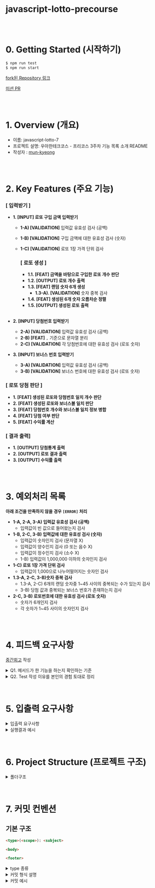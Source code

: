 # javascript-lotto-precourse

<a href="https://club-project-one.vercel.app/" target="_blank">
</a>

<br/>
<br/>

# 0. Getting Started (시작하기)

```bash
$ npm run test
$ npm run start
```

[fork된 Repository 링크](https://github.com/mun-kyeong/javascript-lotto-7)

[미션 PR](https://github.com/woowacourse-precourse/javascript-lotto-7/pull/171)

<br/>
<br/>

# 1. Overview (개요)

- 이름: javascript-lotto-7
- 프로젝트 설명: 우아한테크코스 - 프리코스 3주차 기능 목록 소개 README
- 작성자 : [mun-kyeong](https://github.com/mun-kyeong)

<br/>
<br>

# 2. Key Features (주요 기능)

### [ 입력받기 ]

- **1. [INPUT] 로또 구입 금액 입력받기**

  - **1-A) [VALIDATION]** 입력값 유효성 검사 (공백)
  - **1-B) [VALIDATION]** 구입 금액에 대한 유효성 검사 (숫자)
  - **1-C) [VALIDATION]** 로또 1장 가격 단위 검사

    ### [ 로또 생성 ]

    - **1.1. [FEAT] 금액을 바탕으로 구입한 로또 개수 판단**
    - **1.2. [OUTPUT] 로또 개수 출력**
    - **1.3. [FEAT] 랜덤 숫자 6개 생성**
      - **1.3-A). [VALIDATION]** 숫자 중복 검사
    - **1.4. [FEAT] 생성된 6개 숫자 오름차순 정렬**
    - **1.5. [OUTPUT] 생성된 로또 출력**

  <br/>

- **2. [INPUT] 당첨번호 입력받기**

  - **2-A) [VALIDATION]** 입력값 유효성 검사 (공백)
  - **2-B) [FEAT]** `,` 기준으로 문자열 분리
  - **2-C) [VALIDATION]** 각 당첨번호에 대한 유효성 검사 (로또 숫자)

- **3. [INPUT] 보너스 번호 입력받기**
  - **3-A) [VALIDATION]** 입력값 유효성 검사 (공백)
  - **3-B) [VALIDATION]** 보너스 번호에 대한 유효성 검사 (로또 숫자)

### [ 로또 당첨 판단 ]

- **1. [FEAT] 생성된 로또와 당첨번호 일치 개수 판단**
- **2. [FEAT] 생성된 로또와 보너스볼 일치 판단**
- **3. [FEAT] 당첨번호 개수와 보너스볼 일치 정보 병합**
- **4. [FEAT] 당첨 여부 판단**
- **5. [FEAT] 수익률 계산**

### [ 결과 출력]

- **1. [OUTPUT] 당첨통계 출력**
- **2. [OUTPUT] 로또 결과 출력**
- **3. [OUTPUT] 수익률 출력**

<br/>
<br>

# 3. 예외처리 목록

**아래 조건을 만족하지 않을 경우 `[ERROR]` 처리**

- **1-A, 2-A, 3-A) 입력값 유효성 검사 (공백)**
  - 입력값이 빈 값으로 들어왔는지 검사
- **1-B, 2-C, 3-B) 입력값에 대한 유효성 검사 (숫자)**
  - 입력값이 숫자인지 검사 (문자열 X)
  - 입력값이 양수인지 검사 (0 또는 음수 X)
  - 입력값이 정수인지 검사 (소수 X)
  - 1-B) 입력값이 1,000,000 이하의 숫자인지 검사
- **1-C) 로또 1장 가격 단위 검사**
  - 입력값이 1,000으로 나누어떨어지는 숫자인 검사
- **1.3-A, 2-C, 3-B)숫자 중복 검사**
  - 1.3-A, 2-C) 6개의 랜덤 숫자중 1~45 사이의 중복되는 수가 있는지 검사
  - 3-B) 당첨 값과 중복되는 보너스 번호가 존재하는지 검사
- **2-C, 3-B) 로또번호에 대한 유효성 검사 (로또 숫자)**
  - 숫자가 6개인지 검사
  - 각 숫자가 1~45 사이의 숫자인지 검사

<br/>
<br/>

# 4. 피드백 요구사항

[중간회고](https://mun-kyeong.github.io/) 작성

<details>
<summary>Q1. 메서드가 한 기능을 하는지 확인하는 기준</summary>

- 함수(또는 메서드)의 길이가 15라인을 넘어가지 않도록 구현
- 함수(또는 메서드)의 이름이 한가지의 역할만 나타내는지 확인
- 메서드의 역할이 메서드의 이름에서 벗어나지 않도록 구현
</details>

<details>
<summary>Q2. Test 작성 이유를 본인의 경험 토대로 정리</summary>

### 기능의 정확성 검증

- 2주차 PR을 진행하며 요구사항을 만족시켰다고 생각한 부분을 놓친 점을 지적받았다.

  - 랜덤 숫자를 1-10 범위에서 진행 (요구사항은 0-9)
  - 자동차 이름의 길이가 6 초과인 경우 에러 발생 (요구사항은 자동차의 이름 길이가 5이하가 되도록 - 6일때 예외처리가 빠짐)

  사실 위의 경우 기능을 작성하며 test를 진행했다면 충분히 발견할 수 있었던 부분이라 생각된다. 기능이 의도한대로 제대로 돌아가는지를 확인하기 위해 Test가 필요한 것 같다.

### 구현한 기능의 문제를 빠르게 발견

- 2주차 테스트의 경우 입력값 유효성 처리에 대한 test를 진행했었다. **입력값이 0이 들어왔을 경우** `isNotZero` 함수가 Error를 throw하는 순서가 맞았지만 `isNotPositeve` 함수가 먼저 호출되는 문제를 발견했다.<br/><br/> 문제는 `isNotPositeve` 함수가 먼저 호출되었고, 아래의 조건으로 인해 발생했었다.
  ```javascript
  return tryNumber < 1;
  ```
  `tryNumber < 1` 코드에 Error가 걸려 `isNotZero` 함수로 넘어가지 못하고 `isNotPositeve` 함수에서 Error가 throw 되었던 것이다. <br/><br/> test를 통해 예상했던 대로 Error가 출력되는지를 확인할 수 있었고 문제가 있었던 부분을 수정할 수 있었다.

</details>

<br/>
<br/>

# 5. 입출력 요구사항

<details>
<summary>입출력 요구사항</summary>

### 입력

1. **로또 구입 금액** 입력받기 <br/> 구입 금액은 1,000원 단위로 입력 받으며 1,000원으로 나누어 떨어지지 않는 경우 예외 처리

```
  14000
```

2. **당첨 번호** 입력 받기 <br/> 번호는 쉼표(,)를 기준으로 구분

```
  1,2,3,4,5,6
```

3.  **보너스 번호** 입력 받기

```
  7
```

### 출력

1.  **발행한 로또 수량 및 번호** 출력 <br/>로또 번호는 오름차순으로 정렬

```
  8개를 구매했습니다.
  [8, 21, 23, 41, 42, 43]
  [3, 5, 11, 16, 32, 38]
  [7, 11, 16, 35, 36, 44]
  [1, 8, 11, 31, 41, 42]
  [13, 14, 16, 38, 42, 45]
  [7, 11, 30, 40, 42, 43]
  [2, 13, 22, 32, 38, 45]
  [1, 3, 5, 14, 22, 45]
```

2. **당첨 내역** 출력

```
  3개 일치 (5,000원) - 1개
  4개 일치 (50,000원) - 0개
  5개 일치 (1,500,000원) - 0개
  5개 일치, 보너스 볼 일치 (30,000,000원) - 0개
  6개 일치 (2,000,000,000원) - 0개
```

3. **수익률은 소수점 둘째 자리에서 반올림**해서 출력

```
  총 수익률은 62.5%입니다.
```

4. **예외 상황 시 에러 문구를 출력** <br/>에러 문구는 "[ERROR]"로 시작

```
  [ERROR] 로또 번호는 1부터 45 사이의 숫자여야 합니다.
```

</details>
<details>
<summary>실행결과 예시</summary>

<br/>

```
  구입금액을 입력해 주세요.
  8000

  8개를 구매했습니다.
  [8, 21, 23, 41, 42, 43]
  [3, 5, 11, 16, 32, 38]
  [7, 11, 16, 35, 36, 44]
  [1, 8, 11, 31, 41, 42]
  [13, 14, 16, 38, 42, 45]
  [7, 11, 30, 40, 42, 43]
  [2, 13, 22, 32, 38, 45]
  [1, 3, 5, 14, 22, 45]

  당첨 번호를 입력해 주세요.
  1,2,3,4,5,6

  보너스 번호를 입력해 주세요.
  7

  당첨 통계
  ---
  3개 일치 (5,000원) - 1개
  4개 일치 (50,000원) - 0개
  5개 일치 (1,500,000원) - 0개
  5개 일치, 보너스 볼 일치 (30,000,000원) - 0개
  6개 일치 (2,000,000,000원) - 0개
  총 수익률은 62.5%입니다.
```

  </details>
  <br/>
  <br/>

# 6. Project Structure (프로젝트 구조)

<details>
<summary>폴더구조</summary>

```plaintext
javascript-calculator-7/
├── __tests__/
│   ├── ApplicationTest.js/
│   ├── InputValidatorTest.js/
│   ├── LottoTest.js/
│   ├── UserLottoInfoTest.js/
├── src/
│   ├── constants/
│   │   └── errorMessages.js    # 에러 메시지 저장
│   │   └── helperMessages.js   # 사용자에게 행동을 요구하는 메시지 저장
│   │   └── lotto.js            # lotto에 사용되는 매직넘버 값 저장
│   ├── features/
│   │   ├── lotto/
│   │   │   └── Lotto.js            # Lotto class
│   │   │   └── UserLottoInfo.js    # 사용자와 관련된 Lotto Class
│   │   ├── validator/
│   │   │   └── lottoVaildator.js   # lotto 게임에 사용되는 유효성 검사 함수들
│   │   │   └── Validator.js        # 유효성 검사 class
│   |   └── parserWinningNumber.js  # 유효성 검사 class
│   ├── utils/
│   |   └── console.js              # 랜덤 숫자 출력하기
│   |   └── errorHandler.js         # 에러 핸들링 함수
│   |   └── generateRandomNumber.js # 랜덤 숫자 출력하기
│   |   └── inputHandler.js         # 입력 핸들링 함수
│   |   └── outputHandler.js        # 출력 핸들링 함수
│   ├── App.js/
│   └── index.js/
└── package.json                # 프로젝트 설정 파일
└── README.md                   # 프로젝트 소개 및 기능 정의 파일

```

</details>

<br/>
<br/>

# 7. 커밋 컨벤션

## 기본 구조

```md
<type>(<scope>): <subject>

<body>

<footer>
```

<details>
<summary>type 종류</summary>

## type 종류

```
feat (feature) - 기능
fix (bug fix)  - 수정
docs (documentation) - 문서작업
style (formatting, missing semi colons, …) - 스타일 (서식 누락)
refactor - 리팩토링
test (when adding missing tests)- 테스트
chore (maintain) - 잡일(기타..)
```

</details>

<details>
<summary>커밋 형식 설명</summary>

## 커밋 형식 설명

- `type` : 커밋 타입
- `scope` : 커밋이 변경된 위치 작성
  - 함수 변경되면 함수이름, 메서드 추가 및 클래스 이름이 될 수도 있음
- `subject` : 명령형, 현재형 언어 사용. 커밋 주제
- `body` : 변경된 부분 설명 및 이전 행동과 대조
- `footer` : 주요 변경사항은 참고 사항이랑 footer에 언급필요

</details>

<details>
<summary>커밋 예시</summary>

## 커밋 예시

```md
[FEAT] (vaildator) : 자동차 이름 유효성 검사

- 각 자동차의 이름이 5글자 이하인지
- 빈 문자열(자동차 이름)이 존재하는지
  (여기서는 "," 기준으로 분리되어 들어온 문자열 list들이므로
  빈 문자열은 "a,a,,b" 이런식으로 ","가 2번 이상 연속된 경우 예외처리)
- 동일한 자동차 이름이 존재하는지

문자열을 분리한 후 각각의 이름에 대한 유효성 검사를 진행합니다.
```

</details>
<br/>

